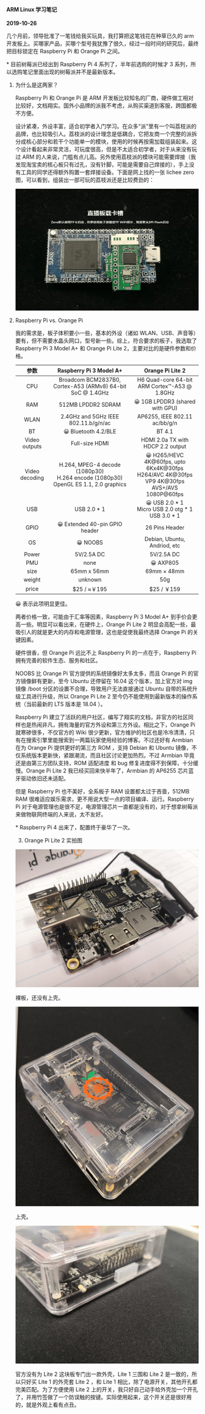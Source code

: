 #### ARM Linux 学习笔记
**2019-10-26**

几个月前，领导批准了一笔钱给我买玩具，我打算把这笔钱花在种草已久的 arm 开发板上。买哪家产品，买哪个型号我犹豫了很久，经过一段时间的研究后，最终把目标锁定在 Raspberry Pi 和 Orange Pi 之间。

\* 目前树莓派已经出到 Raspberry Pi 4 系列了，半年前选购的时候才 3 系列，所以选购笔记里面出现的树莓派并不是最新版本。

1. 为什么是这两家？

    Raspberry Pi 和 Orange Pi 是 ARM 开发板比较知名的厂商，硬件做工相对比较好，文档翔实。国外小品牌的派我不考虑，从购买渠道到客服，跨国都极不方便。

    设计紧凑，外设丰富，适合初学者入门学习。在众多“派”里有一个叫荔枝派的品牌，也比较吸引人。荔枝派的设计理念是低耦合，它把友商一个完整的派拆分成核心部分和若干个功能单一的模块，使用的时候再按需加载组装起来。这个设计看起来非常灵活，可玩度很高，但是不太适合初学者，对于从来没有玩过 ARM 的人来说，门槛有点儿高。另外使用荔枝派的模块可能需要焊接（我发现淘宝卖的核心板只有过孔，没有针脚，可能是需要自己焊接的），手上没有工具的同学还得额外购置一套焊接设备。下面是网上找的一张 lichee zero 图，可以看到，组装出一部可玩的荔枝派还是比较费劲的：

    <p><img src="./lichee-zero.gif"></p>

2. Raspberry Pi vs. Orange Pi

    我的需求是，板子体积要小一些，基本的外设（诸如 WLAN、USB、声音等）要有，但不需要水晶头网口，型号新一些。综上，符合要求的板子，我选取了 Raspberry Pi 3 Model A+ 和 Orange Pi Lite 2，主要对比的是硬件参数和价格。

    | 参数 | Raspberry Pi 3 Model A+ | Orange Pi Lite 2 |
    | :---: | :---: | :-----: |
    | CPU | Broadcom BCM2837B0, Cortex-A53 (ARMv8) 64-bit SoC @ 1.4GHz | H6 Quad-core 64-bit ARM Cortex™-A53 @ 1.8GHz |
    | RAM | 512MB LPDDR2 SDRAM | :grinning: 1GB LPDDR3 (shared with GPU) |
    | WLAN | 2.4GHz and 5GHz IEEE 802.11.b/g/n/ac | AP6255, IEEE 802.11 ac/bb/g/n |
    | BT | :grinning: Bluetooth 4.2/BLE | BT 4.1 |
    | Video outputs | Full-size HDMI | HDMI 2.0a TX with HDCP 2.2 output |
    | Video decoding | H.264, MPEG-4 decode (1080p30) <br> H.264 encode (1080p30) <br> OpenGL ES 1.1, 2.0 graphics | :grinning: H265/HEVC 4K@60fps, upto 6Kx4K@30fps <br> H264/AVC 4K@30fps <br> VP9 4K@30fps <br> AVS+/AVS 1080P@60fps |
    | USB | USB 2.0 * 1 | :grinning: USB 2.0 * 1 <br> Micro USB 2.0 otg * 1 <br> USB 3.0 * 1 |
    | GPIO | :grinning: Extended 40-pin GPIO header | 26 Pins Header |
    | OS | :grinning: NOOBS | Debian, Ubuntu, Andriod, etc |
    | Power | 5V/2.5A DC | 5V/2.5A DC |
    | PMU | none | :grinning: AXP805 |
    | size | 65mm x 56mm | 69mm × 48mm |
    | weight | unknown | 50g |
    | price | $25 / ≈￥195 | $25 / ￥159 |

    :grinning: 表示此项明显更佳。

    两者价格一致，可能由于汇率等因素，Raspberry Pi  3 Model A+ 到手价会更高一些。明显可以看出来，在硬件上，Orange Pi Lite 2 明显会高配一些，最吸引人的就是更大的内存和电源管理，这也是促使我最终选择 Orange Pi 的关键因素。

    硬件很香，但 Orange Pi 远比不上 Raspberry Pi 的一点在于，Raspberry Pi 拥有完善的软件生态、服务和社区。

    NOOBS 比 Orange Pi 官方提供的系统镜像好太多太多，而且 Orange Pi 的官方镜像鲜有更新，至今 Ubuntu 还停留在 16.04 这个版本，加上官方对 img 镜像 /boot 分区的设置不合理，导致用户无法直接通过 Ubuntu 自带的系统升级工具进行升级，所以 Orange Pi Lite 2 至今仍不能使用到最新版本的操作系统（当前最新的 LTS 版本是 18.04 ）。

    Raspberry Pi 建立了活跃的用户社区，编写了翔实的文档，非官方的社区同样也是热闹非凡，拥有海量的官方外设和第三方外设。相比之下，Orange Pi 就寒碜很多，不仅官方的 Wiki 很少更新，官方维护的社区也是冷冷清清，只有在搜索引擎里能搜索到一两篇玩家使用经验的博客。不过还好有 Armbian 在为 Orange Pi 提供更好的第三方 ROM ，支持 Debian 和 Ubuntu 镜像，不仅系统版本更新快，紧跟潮流，而且社区讨论更加热烈。不过 Armbian 毕竟还是由第三方团队支持，ROM 适配进度 和 bug 修复进度得不到保障，十分缓慢。Orange Pi Lite 2 我已经买回来快半年了，Armbian 的 AP6255 芯片蓝牙驱动依旧还未适配。

    但是 Raspberry Pi 也不美好，全系板子 RAM 设置都太过于吝啬，512MB RAM 很难适应娱乐需求，更不用说大型一点的项目编译、运行。Raspberry Pi 对于电源管理也是很不足，电源管理芯片一直都是没有的，对于想拿树莓派来做物联网终端的人来说，太不友好。

    \* Raspberry Pi 4 出来了，配置终于豪华了一次。

    3. Orange Pi Lite 2 实拍图

    <p><img src="./lite2-0.jpg"></p>

    裸板，还没有上壳。

    <p><img src="./lite2-2.jpg"></p>

    上壳。

    <p><img src="./lite2-1.jpg"></p>

    官方没有为 Lite 2 这块板专门出一款外壳，Lite 1 三围和 Lite 2 是一致的，所以只好买 Lite 1 的外壳套 Lite 2 ，和 Lite 1 相比，除了电源开关，其他开孔都完美匹配。为了方便使用 Lite 2 上的开关，我只好自己动手给外壳加一个开孔了，并用竹签做了一个防误触的按键。实际使用起来，这个开关还是很好用的，就是外观上看有点丑。